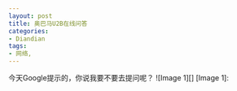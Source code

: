 ```yaml
---
layout: post
title: 奥巴马U2B在线问答
categories:
- Diandian
tags:
- 网络, 
---
```

今天Google提示的，你说我要不要去提问呢？ !\[Image 1\]\[\]‍ \[Image 1\]: